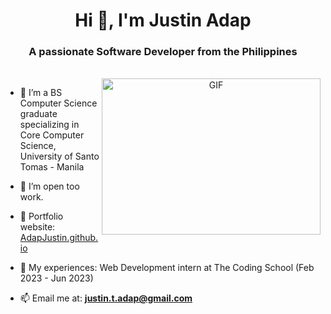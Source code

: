 <h1 align="center">Hi 👋, I'm Justin Adap</h1>
<h3 align="center">A passionate Software Developer from the Philippines</h3>
 <br>
<a target="_blank" align="center">
  <img align="right" top="600" height="250" width="350" alt="GIF" src="https://media.giphy.com/media/SWoSkN6DxTszqIKEqv/giphy.gif">
</a>


- 🌱 I’m a BS Computer Science graduate specializing in Core Computer Science,  University of Santo Tomas - Manila

- 🤝 I’m open too work.

- 📝 Portfolio website: <a href="https://adapjustin.github.io" target="_blank" >AdapJustin.github.io</a>

- 💬 My experiences: Web Development intern at The Coding School (Feb 2023 - Jun 2023)

- 📫 Email me at: **justin.t.adap@gmail.com**
